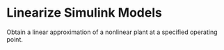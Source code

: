 # **Linearize Simulink Models**

Obtain a linear approximation of a nonlinear plant at a specified operating point.
